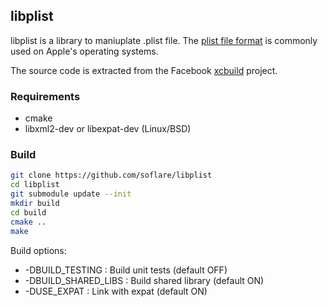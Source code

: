 ## libplist

libplist is a library to maniuplate .plist file. The [plist file format](https://en.wikipedia.org/wiki/Property_list) is commonly used on Apple's operating systems.

The source code is extracted from the Facebook [xcbuild](https://github.com/facebookarchive/xcbuild) project.

### Requirements

* cmake
* libxml2-dev or libexpat-dev (Linux/BSD)

### Build

```sh
git clone https://github.com/soflare/libplist
cd libplist
git submodule update --init
mkdir build
cd build
cmake ..
make
```

Build options:

* -DBUILD_TESTING      : Build unit tests (default OFF)
* -DBUILD_SHARED_LIBS  : Build shared library (default ON)
* -DUSE_EXPAT          : Link with expat (default ON)
